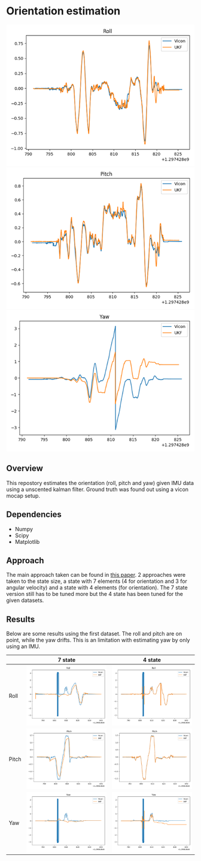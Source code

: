# Orientation estimation
![Roll 1](./imgs/4_dataset3/roll.png)
![Pitch 1](./imgs/4_dataset3/pitch.png)
![Roll 1](./imgs/4_dataset3/yaw.png)
## Overview
This repostory estimates the orientation (roll, pitch and yaw) given IMU data using a unscented kalman filter. Ground truth was found out using a vicon mocap setup.
## Dependencies
* Numpy 
* Scipy
* Matplotlib
## Approach
The main approach taken can be found in [this paper](https://kodlab.seas.upenn.edu/uploads/Arun/UKFpaper.pdf). 2 approaches were taken to the state size, a state with 7 elements  (4 for orientation and 3 for angular velocity) and a state with 4 elements (for orientation). The 7 state version still has to be tuned more but the 4 state has been tuned for the given datasets. 

## Results
Below are some results using the first dataset. The roll and pitch are on point, while the yaw drifts. This is an limitation with estimating yaw by only using an IMU. 

|       | 7 state                          | 4 state                          |
| ----- | -------------------------------- | -------------------------------- |
| Roll  | ![](./imgs/7_dataset1/roll.png)  | ![](./imgs/4_dataset1/roll.png)  |
| Pitch | ![](./imgs/7_dataset1/pitch.png) | ![](./imgs/4_dataset1/pitch.png) |
| Yaw   | ![](./imgs/7_dataset1/yaw.png)   | ![](./imgs/4_dataset1/yaw.png)   |


